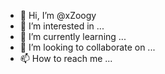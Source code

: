 - 👋 Hi, I’m @xZoogy
- 👀 I’m interested in ...
- 🌱 I’m currently learning ...
- 💞️ I’m looking to collaborate on ...
- 📫 How to reach me ...

<!---
xZoogy/xZoogy is a ✨ special ✨ repository because its `README.md` (this file) appears on your GitHub profile.
You can click the Preview link to take a look at your changes.
--->
